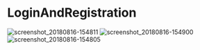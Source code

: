 # LoginAndRegistration
![screenshot_20180816-154811](https://user-images.githubusercontent.com/42333878/44203356-43277780-a16c-11e8-9eaf-1e04030109cb.png)
![screenshot_20180816-154900](https://user-images.githubusercontent.com/42333878/44203357-43277780-a16c-11e8-84ae-f1730633e49c.png)
![screenshot_20180816-154805](https://user-images.githubusercontent.com/42333878/44203358-43c00e00-a16c-11e8-9d6a-7c63d72288f7.png)
